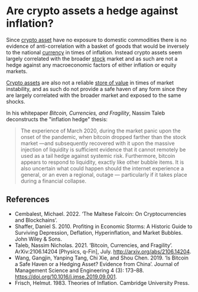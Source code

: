 # Are crypto assets a hedge against inflation?
 Since [crypto asset](../concepts/cryptoasset.md) have no exposure to domestic commodities there is no evidence of anti-correlation with a basket of goods that would be inversely to the national [currency](../concepts/currency.md) in times of inflation. Instead crypto assets seem largely correlated with the broader [stock](../concepts/stock.md) market and as such are not a hedge against any macroeconomic factors of either inflation or equity markets.
 
[Crypto assets](../concepts/cryptoasset.md) are also not a reliable [store of value](../concepts/store-of-value.md) in times of market instability, and as such do not provide a safe haven of any form since they are largely correlated with the broader market and exposed to the same shocks.

 In his whitepaper *Bitcoin, Currencies, and Fragility*, Nassim Taleb deconstructs the "inflation hedge" thesis:
 
> The experience of March 2020, during the market panic upon the onset of the pandemic, when bitcoin dropped farther than the stock market —and subsequently recovered with it upon the massive injection of liquidity is sufficient evidence that it cannot remotely be used as a tail hedge against systemic risk. Furthermore, bitcoin appears to respond to liquidity, exactly like other bubble items. It is also uncertain what could happen should the internet experience a general, or an even a regional, outage — particularly if it takes place during a financial collapse.

## References
* Cembalest, Michael. 2022. ‘The Maltese Falcoin: On Cryptocurrencies and Blockchains’.
* Shaffer, Daniel S. 2010. Profiting in Economic Storms: A Historic Guide to Surviving Depression, Deflation, Hyperinflation, and Market Bubbles. John Wiley & Sons.
* Taleb, Nassim Nicholas. 2021. ‘Bitcoin, Currencies, and Fragility’. ArXiv:2106.14204 [Physics, q-Fin], July. http://arxiv.org/abs/2106.14204.
* Wang, Gangjin, Yanping Tang, Chi Xie, and Shou Chen. 2019. ‘Is Bitcoin a Safe Haven or a Hedging Asset? Evidence from China’. Journal of Management Science and Engineering 4 (3): 173–88. https://doi.org/10.1016/j.jmse.2019.09.001.
* Frisch, Helmut. 1983. Theories of Inflation. Cambridge University Press.
